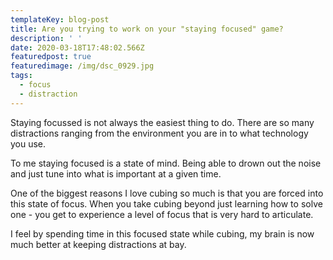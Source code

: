 ```yaml
---
templateKey: blog-post
title: Are you trying to work on your "staying focused" game?
description: ' '
date: 2020-03-18T17:48:02.566Z
featuredpost: true
featuredimage: /img/dsc_0929.jpg
tags:
  - focus
  - distraction
---
```

Staying focussed is not always the easiest thing to do. There are so many distractions ranging from the environment you are in to what technology you use.

To me staying focused is a state of mind. Being able to drown out the noise and just tune into what is important at a given time.

One of the biggest reasons I love cubing so much is that you are forced into this state of focus. When you take cubing beyond just learning how to solve one - you get to experience a level of focus that is very hard to articulate.

I feel by spending time in this focused state while cubing, my brain is now much better at keeping distractions at bay. 
